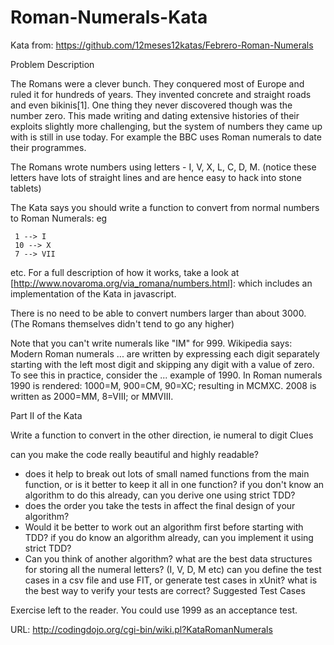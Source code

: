 # Roman-Numerals-Kata

Kata from: https://github.com/12meses12katas/Febrero-Roman-Numerals

Problem Description

The Romans were a clever bunch. They conquered most of Europe and ruled it for hundreds of years. They invented concrete and straight roads and even bikinis[1]. One thing they never discovered though was the number zero. This made writing and dating extensive histories of their exploits slightly more challenging, but the system of numbers they came up with is still in use today. For example the BBC uses Roman numerals to date their programmes.

The Romans wrote numbers using letters - I, V, X, L, C, D, M. (notice these letters have lots of straight lines and are hence easy to hack into stone tablets)

The Kata says you should write a function to convert from normal numbers to Roman Numerals: eg

     1 --> I
     10 --> X
     7 --> VII
etc.
For a full description of how it works, take a look at [http://www.novaroma.org/via_romana/numbers.html]: which includes an implementation of the Kata in javascript.

There is no need to be able to convert numbers larger than about 3000. (The Romans themselves didn't tend to go any higher)

Note that you can't write numerals like "IM" for 999. Wikipedia says: Modern Roman numerals ... are written by expressing each digit separately starting with the left most digit and skipping any digit with a value of zero. To see this in practice, consider the ... example of 1990. In Roman numerals 1990 is rendered: 1000=M, 900=CM, 90=XC; resulting in MCMXC. 2008 is written as 2000=MM, 8=VIII; or MMVIII.

Part II of the Kata

Write a function to convert in the other direction, ie numeral to digit
Clues

can you make the code really beautiful and highly readable?
* does it help to break out lots of small named functions from the main function, or is it better to keep it all in one function?
if you don't know an algorithm to do this already, can you derive one using strict TDD?
* does the order you take the tests in affect the final design of your algorithm?
* Would it be better to work out an algorithm first before starting with TDD?
if you do know an algorithm already, can you implement it using strict TDD?
* Can you think of another algorithm?
what are the best data structures for storing all the numeral letters? (I, V, D, M etc)
can you define the test cases in a csv file and use FIT, or generate test cases in xUnit?
what is the best way to verify your tests are correct?
Suggested Test Cases

Exercise left to the reader. You could use 1999 as an acceptance test.

URL: http://codingdojo.org/cgi-bin/wiki.pl?KataRomanNumerals

